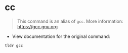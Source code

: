 # cc

> This command is an alias of `gcc`.
> More information: <https://gcc.gnu.org>

- View documentation for the original command:

`tldr gcc`

